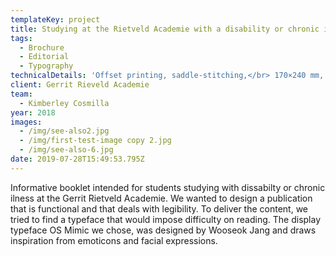 ```yaml
---
templateKey: project
title: Studying at the Rietveld Academie with a disability or chronic illness
tags:
  - Brochure
  - Editorial
  - Typography
technicalDetails: 'Offset printing, saddle-stitching,</br> 170×240 mm, 40 pp.'
client: Gerrit Rieveld Academie
team:
  - Kimberley Cosmilla
year: 2018
images:
  - /img/see-also2.jpg
  - /img/first-test-image copy 2.jpg
  - /img/see-also-6.jpg
date: 2019-07-28T15:49:53.795Z
---
```


Informative booklet intended for students studying with dissabilty or chronic ilness at the Gerrit Rietveld Academie. We wanted to design a publication that is functional and that deals with legibility. To deliver the content, we tried to find a typeface that would impose difficulty on reading. The display typeface OS Mimic we chose, was designed by Wooseok Jang and draws inspiration from emoticons and facial expressions.
